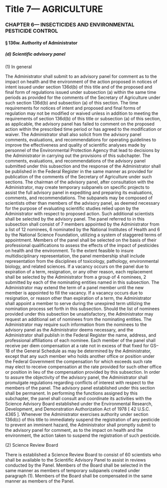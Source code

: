 
# Title 7— AGRICULTURE
### CHAPTER 6— INSECTICIDES AND ENVIRONMENTAL PESTICIDE CONTROL
#### § 136w. Authority of Administrator
##### (d) Scientific advisory panel

(1) In general

The Administrator shall submit to an advisory panel for comment as to the impact on health and the environment of the action proposed in notices of intent issued under section 136d(b) of this title and of the proposed and final form of regulations issued under subsection (a) within the same time periods as provided for the comments of the Secretary of Agriculture under such section 136d(b) and subsection (a) of this section. The time requirements for notices of intent and proposed and final forms of regulation may not be modified or waived unless in addition to meeting the requirements of section 136d(b) of this title or subsection (a) of this section, as applicable, the advisory panel has failed to comment on the proposed action within the prescribed time period or has agreed to the modification or waiver. The Administrator shall also solicit from the advisory panel comments, evaluations, and recommendations for operating guidelines to improve the effectiveness and quality of scientific analyses made by personnel of the Environmental Protection Agency that lead to decisions by the Administrator in carrying out the provisions of this subchapter. The comments, evaluations, and recommendations of the advisory panel submitted under this subsection and the response of the Administrator shall be published in the Federal Register in the same manner as provided for publication of the comments of the Secretary of Agriculture under such sections. The chairman of the advisory panel, after consultation with the Administrator, may create temporary subpanels on specific projects to assist the full advisory panel in expediting and preparing its evaluations, comments, and recommendations. The subpanels may be composed of scientists other than members of the advisory panel, as deemed necessary for the purpose of evaluating scientific studies relied upon by the Administrator with respect to proposed action. Such additional scientists shall be selected by the advisory panel. The panel referred to in this subsection shall consist of 7 members appointed by the Administrator from a list of 12 nominees, 6 nominated by the National Institutes of Health and 6 by the National Science Foundation, utilizing a system of staggered terms of appointment. Members of the panel shall be selected on the basis of their professional qualifications to assess the effects of the impact of pesticides on health and the environment. To the extent feasible to insure multidisciplinary representation, the panel membership shall include representation from the disciplines of toxicology, pathology, environmental biology, and related sciences. If a vacancy occurs on the panel due to expiration of a term, resignation, or any other reason, each replacement shall be selected by the Administrator from a group of 4 nominees, 2 submitted by each of the nominating entities named in this subsection. The Administrator may extend the term of a panel member until the new member is appointed to fill the vacancy. If a vacancy occurs due to resignation, or reason other than expiration of a term, the Administrator shall appoint a member to serve during the unexpired term utilizing the nomination process set forth in this subsection. Should the list of nominees provided under this subsection be unsatisfactory, the Administrator may request an additional set of nominees from the nominating entities. The Administrator may require such information from the nominees to the advisory panel as the Administrator deems necessary, and the Administrator shall publish in the Federal Register the name, address, and professional affiliations of each nominee. Each member of the panel shall receive per diem compensation at a rate not in excess of that fixed for GS–18 of the General Schedule as may be determined by the Administrator, except that any such member who holds another office or position under the Federal Government the compensation for which exceeds such rate may elect to receive compensation at the rate provided for such other office or position in lieu of the compensation provided by this subsection. In order to assure the objectivity of the advisory panel, the Administrator shall promulgate regulations regarding conflicts of interest with respect to the members of the panel. The advisory panel established under this section shall be permanent. In performing the functions assigned by this subchapter, the panel shall consult and coordinate its activities with the Science Advisory Board established under the Environmental Research, Development, and Demonstration Authorization Act of 1978 [ 42 U.S.C. 4365 ]. Whenever the Administrator exercises authority under section 136d(c) of this title to immediately suspend the registration of any pesticide to prevent an imminent hazard, the Administrator shall promptly submit to the advisory panel for comment, as to the impact on health and the environment, the action taken to suspend the registration of such pesticide.

(2) Science Review Board

There is established a Science Review Board to consist of 60 scientists who shall be available to the Scientific Advisory Panel to assist in reviews conducted by the Panel. Members of the Board shall be selected in the same manner as members of temporary subpanels created under paragraph (1). Members of the Board shall be compensated in the same manner as members of the Panel.
